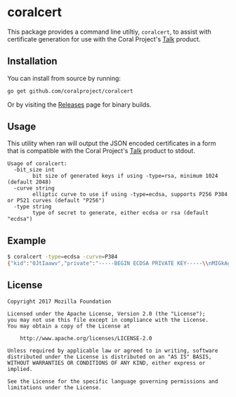 # coralcert

This package provides a command line utiltiy, `coralcert`, to assist with certificate
generation for use with the Coral Project's [Talk](https://github.com/coralproject/talk) product.

## Installation

You can install from source by running:

```bash
go get github.com/coralproject/coralcert
```

Or by visiting the [Releases](https://github.com/coralproject/coralcert/releases/latest) page for binary builds.

## Usage

This utility when ran will output the JSON encoded certificates in a form that is compatible
with the Coral Project's [Talk](https://github.com/coralproject/talk) product to stdout.

```
Usage of coralcert:
  -bit_size int
    	bit size of generated keys if using -type=rsa, minimum 1024 (default 2048)
  -curve string
    	elliptic curve to use if using -type=ecdsa, supports P256 P384 or P521 curves (default "P256")
  -type string
    	type of secret to generate, either ecdsa or rsa (default "ecdsa")
```

## Example

```bash
$ coralcert -type=ecdsa -curve=P384
{"kid":"0JtIaawv","private":"-----BEGIN ECDSA PRIVATE KEY-----\\nMIGkAgEBBDBYIaCeQSMwciah85K9KzQDj/9JdJDRdy4hxMfmLnfow9ZugjFCD1Lw\\naZgCcjWAJhygBwYFK4EEACKhZANiAASyuTtHHTJ6dFO+9ke/xVtzXh6LAfjJMQII\\nvb3qCf7wzV/ik6Ev92T+IXOk6Qro08fcDKjPlo6fM7quMvDdUxo5rNJRVAA+0NDz\\nSSOoLwJBpdD76JFn2p7b5HwXH0ZTLRE=\\n-----END ECDSA PRIVATE KEY-----\\n","public":"-----BEGIN ECDSA PUBLIC KEY-----\\nMHYwEAYHKoZIzj0CAQYFK4EEACIDYgAEsrk7Rx0yenRTvvZHv8Vbc14eiwH4yTEC\\nCL296gn+8M1f4pOhL/dk/iFzpOkK6NPH3Ayoz5aOnzO6rjLw3VMaOazSUVQAPtDQ\\n80kjqC8CQaXQ++iRZ9qe2+R8Fx9GUy0R\\n-----END ECDSA PUBLIC KEY-----\\n"}
```

## License

    Copyright 2017 Mozilla Foundation

    Licensed under the Apache License, Version 2.0 (the "License");
    you may not use this file except in compliance with the License.
    You may obtain a copy of the License at

        http://www.apache.org/licenses/LICENSE-2.0

    Unless required by applicable law or agreed to in writing, software distributed under the License is distributed on an "AS IS" BASIS, WITHOUT WARRANTIES OR CONDITIONS OF ANY KIND, either express or implied.

    See the License for the specific language governing permissions and limitations under the License.
